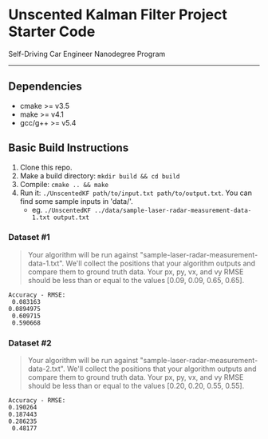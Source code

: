 # Unscented Kalman Filter Project Starter Code
Self-Driving Car Engineer Nanodegree Program

---

## Dependencies

* cmake >= v3.5
* make >= v4.1
* gcc/g++ >= v5.4

## Basic Build Instructions

1. Clone this repo.
2. Make a build directory: `mkdir build && cd build`
3. Compile: `cmake .. && make`
4. Run it: `./UnscentedKF path/to/input.txt path/to/output.txt`. You can find
   some sample inputs in 'data/'.
    - eg. `./UnscentedKF ../data/sample-laser-radar-measurement-data-1.txt output.txt`



### Dataset #1
> Your algorithm will be run against "sample-laser-radar-measurement-data-1.txt". We'll collect the positions that your algorithm outputs and compare them to ground truth data. Your px, py, vx, and vy RMSE should be less than or equal to the values [0.09, 0.09, 0.65, 0.65].

```
Accuracy - RMSE:
 0.083163
0.0894975
 0.609715
 0.590668
```

### Dataset #2
> Your algorithm will be run against "sample-laser-radar-measurement-data-2.txt". We'll collect the positions that your algorithm outputs and compare them to ground truth data. Your px, py, vx, and vy RMSE should be less than or equal to the values [0.20, 0.20, 0.55, 0.55].
```
Accuracy - RMSE:
0.190264
0.187443
0.286235
 0.48177

```
